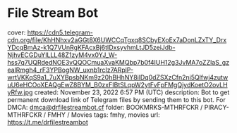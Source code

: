 # File Stream Bot

cover: https://cdn5.telegram-cdn.org/file/KhHNhxv2aGGt8X6UWCCqTgxq8SCbyEXoEx7aDonLZxTY_DrxYDcqBmAz-k1Q7VUnRgKFAcxBj6tIDxsyvhmLtJD5zeiJdb-NjhvECGDuYlLLL48Z1zyM4vx0YJ_W-hss7q7UQRdedNOE3vQQOCmuaXvaKMQbp7b0f4IUH12g3JvMA7oZZlaS_gzealRmgh4_rF3YPBogNW_uxnb1rcIz7ARplP-wrtVKKqS9a1_7uXYBpsbNKm9z20hBHhNY8ilDq0dZSXzCfn2ni5Qlfwj4zutwuU6eHCOoXEAQgEwZ8BYM_B0zxFIBtSLqpW2ytFvFpFMgQjydKoetO2ovLHyRfw.jpg
created: November 23, 2022 6:57 PM (UTC)
description: Bot to get permanent download link of Telegram files by sending them to this bot. For DMCA: dmca@drfilestreambot.cf
folder: BOOKMRKS-MTHRFCKR / PIRACY-MTHRFCKR / FMHY / Movies
tags: fmhy, movies
url: https://t.me/drfilestreambot